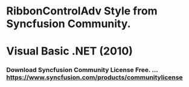 # RibbonControlAdv Style from Syncfusion Community.

# Visual Basic .NET (2010)

### Download Syncfusion Community License Free. ... https://www.syncfusion.com/products/communitylicense
